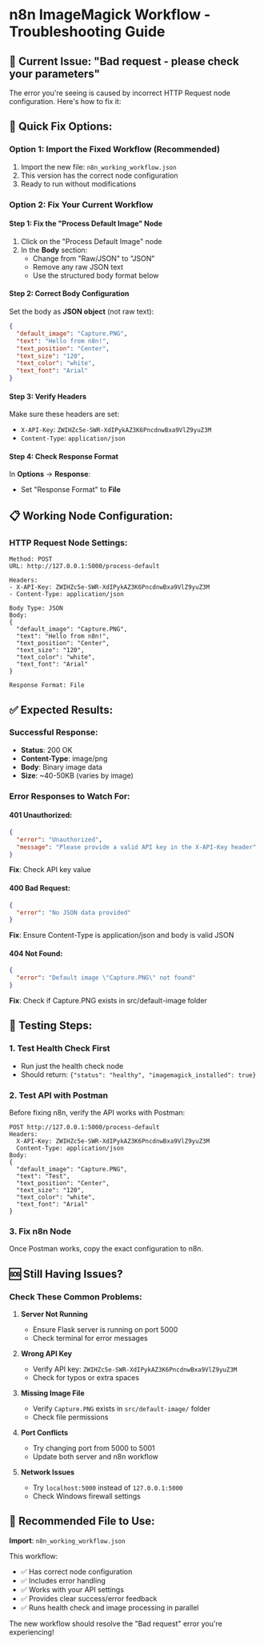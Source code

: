 # n8n ImageMagick Workflow - Troubleshooting Guide

## 🚨 Current Issue: "Bad request - please check your parameters"

The error you're seeing is caused by incorrect HTTP Request node configuration. Here's how to fix it:

## 🔧 Quick Fix Options:

### **Option 1: Import the Fixed Workflow (Recommended)**
1. Import the new file: `n8n_working_workflow.json`
2. This version has the correct node configuration
3. Ready to run without modifications

### **Option 2: Fix Your Current Workflow**

#### Step 1: Fix the "Process Default Image" Node
1. Click on the "Process Default Image" node
2. In the **Body** section:
   - Change from "Raw/JSON" to "JSON"
   - Remove any raw JSON text
   - Use the structured body format below

#### Step 2: Correct Body Configuration
Set the body as **JSON object** (not raw text):

```json
{
  "default_image": "Capture.PNG",
  "text": "Hello from n8n!",
  "text_position": "Center", 
  "text_size": "120",
  "text_color": "white",
  "text_font": "Arial"
}
```

#### Step 3: Verify Headers
Make sure these headers are set:
- `X-API-Key`: `ZWIHZc5e-SWR-XdIPykAZ3K6PncdnwBxa9VlZ9yuZ3M`
- `Content-Type`: `application/json`

#### Step 4: Check Response Format
In **Options** → **Response**:
- Set "Response Format" to **File**

## 📋 Working Node Configuration:

### **HTTP Request Node Settings:**
```
Method: POST
URL: http://127.0.0.1:5000/process-default

Headers:
- X-API-Key: ZWIHZc5e-SWR-XdIPykAZ3K6PncdnwBxa9VlZ9yuZ3M
- Content-Type: application/json

Body Type: JSON
Body:
{
  "default_image": "Capture.PNG",
  "text": "Hello from n8n!",
  "text_position": "Center",
  "text_size": "120", 
  "text_color": "white",
  "text_font": "Arial"
}

Response Format: File
```

## ✅ Expected Results:

### **Successful Response:**
- **Status**: 200 OK
- **Content-Type**: image/png
- **Body**: Binary image data
- **Size**: ~40-50KB (varies by image)

### **Error Responses to Watch For:**

#### 401 Unauthorized:
```json
{
  "error": "Unauthorized",
  "message": "Please provide a valid API key in the X-API-Key header"
}
```
**Fix**: Check API key value

#### 400 Bad Request:
```json
{
  "error": "No JSON data provided"
}
```
**Fix**: Ensure Content-Type is application/json and body is valid JSON

#### 404 Not Found:
```json
{
  "error": "Default image \"Capture.PNG\" not found"
}
```
**Fix**: Check if Capture.PNG exists in src/default-image folder

## 🧪 Testing Steps:

### 1. Test Health Check First
- Run just the health check node
- Should return: `{"status": "healthy", "imagemagick_installed": true}`

### 2. Test API with Postman
Before fixing n8n, verify the API works with Postman:
```
POST http://127.0.0.1:5000/process-default
Headers: 
  X-API-Key: ZWIHZc5e-SWR-XdIPykAZ3K6PncdnwBxa9VlZ9yuZ3M
  Content-Type: application/json
Body:
{
  "default_image": "Capture.PNG", 
  "text": "Test",
  "text_position": "Center",
  "text_size": "120",
  "text_color": "white",
  "text_font": "Arial"
}
```

### 3. Fix n8n Node
Once Postman works, copy the exact configuration to n8n.

## 🆘 Still Having Issues?

### Check These Common Problems:

1. **Server Not Running**
   - Ensure Flask server is running on port 5000
   - Check terminal for error messages

2. **Wrong API Key**
   - Verify API key: `ZWIHZc5e-SWR-XdIPykAZ3K6PncdnwBxa9VlZ9yuZ3M`
   - Check for typos or extra spaces

3. **Missing Image File**
   - Verify `Capture.PNG` exists in `src/default-image/` folder
   - Check file permissions

4. **Port Conflicts**
   - Try changing port from 5000 to 5001
   - Update both server and n8n workflow

5. **Network Issues**
   - Try `localhost:5000` instead of `127.0.0.1:5000`
   - Check Windows firewall settings

## 📁 Recommended File to Use:

**Import**: `n8n_working_workflow.json`

This workflow:
- ✅ Has correct node configuration
- ✅ Includes error handling  
- ✅ Works with your API settings
- ✅ Provides clear success/error feedback
- ✅ Runs health check and image processing in parallel

The new workflow should resolve the "Bad request" error you're experiencing!
